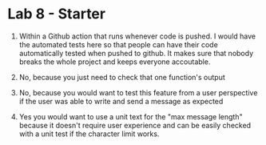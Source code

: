 # Lab 8 - Starter
1. Within a Github action that runs whenever code is pushed. 
   I would have the automated tests here so that people can have their
   code automatically tested when pushed to github. It makes sure that nobody
   breaks the whole project and keeps everyone accoutable.

2. No, because you just need to check that one function's output
3. No, because you would want to test this feature from a user perspective
   if the user was able to write and send a message as expected
4. Yes you would want to use a unit text for the "max message length" 
   because it doesn't require user experience and can be easily checked
   with a unit test if the character limit works.